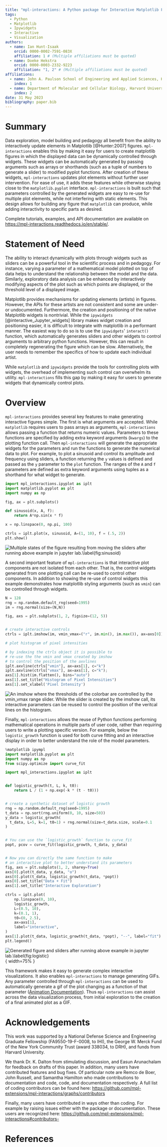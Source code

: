 ```yaml
---
title: "mpl-interactions: A Python package for Interactive Matplotlib Figures"
tags:
  - Python
  - Matplotlib
  - Ipywidgets
  - Interactive
  - Visualization
authors:
  - name: Ian Hunt-Isaak
    orcid: 0000-0002-7591-083X
    affiliation: 1 # (Multiple affiliations must be quoted)
  - name: Doeke Hekstra
    orcid: 0000-0003-2332-9223
    affiliation: "1, 2" # (Multiple affiliations must be quoted)
affiliations:
  - name: John A. Paulson School of Engineering and Applied Sciences, Harvard University, Cambridge, MA, USA
    index: 1
  - name: Department of Molecular and Cellular Biology, Harvard University, Cambridge, MA, USA
    index: 2
date: 31 May 2023
bibliography: paper.bib
---
```


# Summary

<!-- A summary describing the high-level functionality and purpose of the software for a diverse, non-specialist audience. -->

Data exploration, model building and pedagogy all benefit from the ability to interactively update elements in Matplotlib [@Hunter:2007] figures. `mpl-interactions` enables this by making it easy for users to create matplotlib figures in which the displayed data can be dynamically controlled through widgets. These widgets can be automatically generated by passing arguments such as arrays or shorthands (such as a tuple of numbers to generate a slider) to modified pyplot functions. After creation of these widgets, `mpl-interactions` updates plot elements without further user intervention. For ease of use, it adds these features while otherwise staying close to the `matplotlib.pyplot` interface. `mpl-interactions` is built such that parameters controlled by the generated widgets are easy to re-use for multiple plot elements, while not interfering with static elements. This design allows for building any figure that `matplotlib` can produce, while adding interactivity to specific parts as desired.

Complete tutorials, examples, and API documentation are available on https://mpl-interactions.readthedocs.io/en/stable/.

# Statement of Need

<!-- A Statement of need section that clearly illustrates the research purpose of the software and places it in the context of related work. -->

The ability to interact dynamically with plots through widgets such as sliders can be a powerful tool in the scientific process and in pedagogy. For instance, varying a parameter of a mathematical model plotted on top of data helps to understand the relationship between the model and the data. Similarly, exploratory data analysis can be enhanced by interactively modifying aspects of the plot such as which points are displayed, or the threshold level of a displayed image.

Matplotlib provides mechanisms for updating elements (artists) in figures. However, the APIs for these artists are not consistent and some are under- or undocumented. Furthermore, the creation and positioning of the native Matplotlib widgets is nontrivial. While the `ipywidgets` [@interactive_Jupyter_widgets] library makes widget creation and positioning easier, it is difficult to integrate with matplotlib in a performant manner. The easiest way to do so is to use the `ipywidgets`' `interact()` function, which automatically generates sliders and other widgets to control arguments to arbitrary python functions. However, this can result in completely regenerating the figure which can be slow. Alternatively, the user needs to remember the specifics of how to update each individual artist.

While `matplotlib` and `ipywidgets` provide the tools for controlling plots with widgets, the overhead of implementing such control can overwhelm its utility. `mpl-interactions` fills this gap by making it easy for users to generate widgets that dynamically control plots.

# Overview

`mpl-interactions` provides several key features to make generating interactive figures simple. The first is what arguments are accepted. While `matplotlib` requires users to pass arrays as arguments, `mpl-interactions` allows passing a function that returns numeric values. Parameters to these functions are specified by adding extra keyword arguments (`kwargs`) to the plotting function call. Then `mpl-interactions` will generate the appropriate widgets for the parameters and run the functions to generate the numerical data to plot. For example, to plot a sinusoid and control its amplitude and frequency using sliders, a function returning the `y` values is defined and passed as the `y` parameter to the `plot` function. The ranges of the `A` and `f` parameters are defined as extra keyword arguments using tuples as a shorthand for what widget to generate.

```python
import mpl_interactions.ipyplot as iplt
import matplotlib.pyplot as plt
import numpy as np

fig, ax = plt.subplots()

def sinusoid(x, A, f):
    return A*np.sin(x * f)

x = np.linspace(0, np.pi, 100)

ctrls = iplt.plot(x, sinusoid, A=(1, 10), f = (.5, 2))
plt.show()
```

![Multiple states of the figure resulting from moving the sliders after running above example in jupyter lab.\label{fig:sinusoid}](imgs/sin-composed.png)

A second important feature of `mpl-interactions` is that interactive plot components are not isolated from each other. That is, the control widgets generated from one plotting call can be re-used to control other components. In addition to showing the re-use of control widgets this example demonstrates how matplotlib styling arguments (such as `vmin`) can be controlled through widgets.

```python
N = 128
rng = np.random.default_rng(seed=1995)
im = rng.normal(size=(N,N))

fig, axs = plt.subplots(1, 2, figsize=(12, 5))


# create interactive controls
ctrls = iplt.imshow(im, vmin_vmax=("r", im.min(), im.max()), ax=axs[0])

# plot histogram of pixel intensities

# by indexing the ctrls object it is possible to
# re-use the the vmin and vmax created by imshow
# to control the position of the axvlines
iplt.axvline(ctrls["vmin"], ax=axs[1], c="k")
iplt.axvline(ctrls["vmax"], ax=axs[1], c="k");
axs[1].hist(im.flatten(), bins="auto")
axs[1].set_title("Histogram of Pixel Intensities")
axs[1].set_xlabel('Pixel Intensity')
```

![An imshow where the thresholds of the colorbar are controlled by the `vmin_vmax` range slider. While the slider is created by the `imshow` call, its interactive parameters can be reused to control the position of the veritcal lines on the histogram.](imgs/threshold-dark.png)

Finally, `mpl-interactions` allows the reuse of Python functions performing mathematical operations in multiple parts of user code, rather than requiring users to write a plotting specific version. For example, below the `logistic_growth` function is used for both curve fitting and an interactive display in order to better understand the role of the model parameters.

```python
%matplotlib ipympl
import matplotlib.pyplot as plt
import numpy as np
from scipy.optimize import curve_fit

import mpl_interactions.ipyplot as iplt


def logistic_growth(t, L, k, t0):
    return L / (1 + np.exp(-k * (t - t0)))


# create a synthetic dataset of logistic growth
rng = np.random.default_rng(seed=1995)
t_data = np.sort(rng.uniform(0, 10, size=50))
y_data = logistic_growth(
  t_data, L=5, k=1, t0=1) + rng.normal(size=t_data.size, scale=0.1
)


# You can use the `logistic_growth` function to curve_fit
popt, pcov = curve_fit(logistic_growth, t_data, y_data)


# Now you can directly the same function to make
# an interactive plot to better understand its parameters
fig, axs = plt.subplots(1, 2, sharey=True)
axs[0].plot(t_data, y_data, "o")
axs[0].plot(t_data, logistic_growth(t_data, *popt))
axs[0].set_title("Data + Fit")
axs[1].set_title("Interactive Exploration")

ctrls = iplt.plot(
    np.linspace(0, 10),
    logistic_growth,
    L=(0.5, 10),
    k=(0.1, 1),
    t0=(0, 2.5),
    ax=axs[1],
    label="interactive",
)
axs[1].plot(t_data, logistic_growth(t_data, *popt), "--", label="fit")
plt.legend()
```

![Generated figure and sliders after running above example in jupyter lab.\label{fig:logistic}](imgs/logistic_growth-dark.png){ width=75% }

This framework makes it easy to generate complex interactive visualizations. It also enables `mpl-interactions` to manage generating GIFs. Any parameter controlled through `mpl-interactions` can be used to automatically generate a gif of the plot changing as a function of that parameter ([Animation Documentation](https://mpl-interactions.readthedocs.io/en/stable/examples/animations.html)). Thus `mpl-interactions` can assist across the data visualization process, from initial exploration to the creation of a final animated plot as a GIF.

# Acknowledgements

This work was supported by a National Defense Science and Engineering Graduate Fellowship (FA9550-19-F-0008, to IHI), the George W. Merck Fund of the New York Community Trust (award 338034, to DRH), and funds from Harvard University.

We thank Dr. K. Dalton from stimulating discussion, and Easun Arunachalam for feedback on drafts of this paper. In addition, many users have contributed features and bug fixes. Of particular note are Remco de Boer, John Russell, and Samantha Hamilton who made contributions to documentation and code, code, and documentation respectively. A full list of coding contributors can be found here: https://github.com/mpl-extensions/mpl-interactions/graphs/contributors

Finally, many users have contributed in ways other than coding. For example by raising issues either with the package or documentation. These users are recognized here: https://github.com/mpl-extensions/mpl-interactions#contributors-

# References
